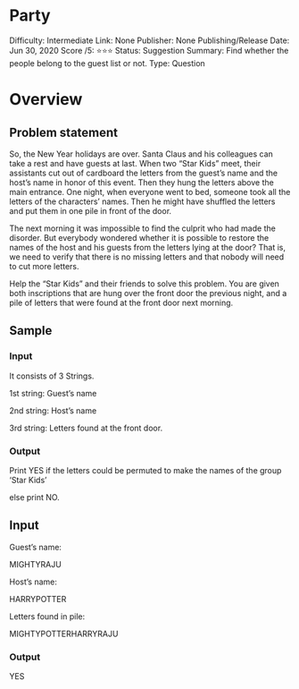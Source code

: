# Party

Difficulty: Intermediate
Link: None
Publisher: None
Publishing/Release Date: Jun 30, 2020
Score /5: ⭐️⭐️⭐️
Status: Suggestion
Summary: Find whether the people belong to the guest list or not.
Type: Question

# Overview

## Problem statement

So, the New Year holidays are over. Santa Claus and his colleagues can take a rest and have guests at last. When two “Star Kids” meet, their assistants cut out of cardboard the letters from the guest’s name and the host’s name in honor of this event. Then they hung the letters above the main entrance. One night, when everyone went to bed, someone took all the letters of the characters’ names. Then he might have shuffled the letters and put them in one pile in front of the door.

The next morning it was impossible to find the culprit who had made the disorder. But everybody wondered whether it is possible to restore the names of the host and his guests from the letters lying at the door? That is, we need to verify that there is no missing letters and that nobody will need to cut more letters.

Help the “Star Kids” and their friends to solve this problem. You are given both inscriptions that are hung over the front door the previous night, and a pile of letters that were found at the front door next morning.

## Sample

### Input

It consists of 3 Strings.

1st string: Guest’s name

2nd string: Host’s name

3rd string: Letters found at the front door.

### Output

Print YES if the letters could be permuted to make the names of the group ‘Star Kids’

else print NO.

## Input

Guest’s name:

MIGHTYRAJU

Host’s name:

HARRYPOTTER

Letters found in pile:

MIGHTYPOTTERHARRYRAJU

### Output

YES